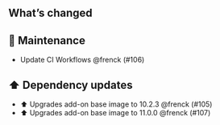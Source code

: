 ## What’s changed

## 🧰 Maintenance

- Update CI Workflows @frenck (#106)

## ⬆️ Dependency updates

- ⬆️ Upgrades add-on base image to 10.2.3 @frenck (#105)
- ⬆️ Upgrades add-on base image to 11.0.0 @frenck (#107)
